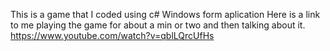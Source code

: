 This is a game that I coded using c# Windows form aplication
Here is a link to me playing the game for about a min or two and then talking about it.
https://www.youtube.com/watch?v=qblLQrcUfHs
<a href="https://www.youtube.com/watch?v=qblLQrcUfHs/"></a>
